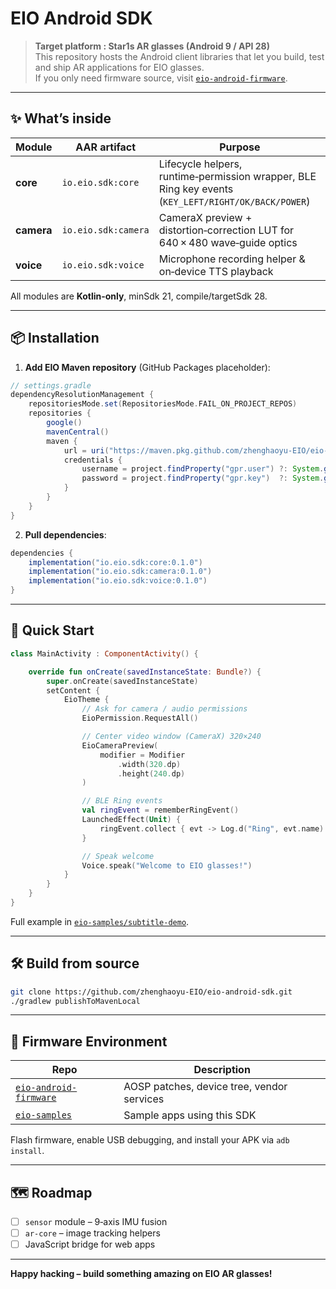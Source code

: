 
# EIO Android SDK

> **Target platform : Star1s AR glasses (Android 9 / API 28)**  
> This repository hosts the Android client libraries that let you build, test and
ship AR applications for EIO glasses.  
If you only need firmware source, visit [`eio-android-firmware`](https://github.com/zhenghaoyu-EIO/eio-android-firmware).

---

## ✨ What’s inside

| Module | AAR artifact | Purpose |
|--------|--------------|---------|
| **core**   | `io.eio.sdk:core`   | Lifecycle helpers, runtime‑permission wrapper, BLE Ring key events (`KEY_LEFT/RIGHT/OK/BACK/POWER`) |
| **camera** | `io.eio.sdk:camera` | CameraX preview + distortion‑correction LUT for 640 × 480 wave‑guide optics |
| **voice**  | `io.eio.sdk:voice`  | Microphone recording helper & on‑device TTS playback |

All modules are **Kotlin‑only**, minSdk 21, compile/targetSdk 28.

---

## 📦 Installation

1. **Add EIO Maven repository** (GitHub Packages placeholder):

```gradle
// settings.gradle
dependencyResolutionManagement {
    repositoriesMode.set(RepositoriesMode.FAIL_ON_PROJECT_REPOS)
    repositories {
        google()
        mavenCentral()
        maven {
            url = uri("https://maven.pkg.github.com/zhenghaoyu-EIO/eio-android-sdk")
            credentials {
                username = project.findProperty("gpr.user") ?: System.getenv("GITHUB_ACTOR")
                password = project.findProperty("gpr.key")  ?: System.getenv("GITHUB_TOKEN")
            }
        }
    }
}
```

2. **Pull dependencies**:

```gradle
dependencies {
    implementation("io.eio.sdk:core:0.1.0")
    implementation("io.eio.sdk:camera:0.1.0")
    implementation("io.eio.sdk:voice:0.1.0")
}
```

---

## 🚀 Quick Start

```kotlin
class MainActivity : ComponentActivity() {

    override fun onCreate(savedInstanceState: Bundle?) {
        super.onCreate(savedInstanceState)
        setContent {
            EioTheme {
                // Ask for camera / audio permissions
                EioPermission.RequestAll()

                // Center video window (CameraX) 320×240
                EioCameraPreview(
                    modifier = Modifier
                        .width(320.dp)
                        .height(240.dp)
                )

                // BLE Ring events
                val ringEvent = rememberRingEvent()
                LaunchedEffect(Unit) {
                    ringEvent.collect { evt -> Log.d("Ring", evt.name) }
                }

                // Speak welcome
                Voice.speak("Welcome to EIO glasses!")
            }
        }
    }
}
```

Full example in [`eio-samples/subtitle-demo`](https://github.com/zhenghaoyu-EIO/eio-samples/tree/main/subtitle-demo).

---

## 🛠️ Build from source

```bash
git clone https://github.com/zhenghaoyu-EIO/eio-android-sdk.git
./gradlew publishToMavenLocal
```

---

## 🔗 Firmware Environment

| Repo | Description |
|------|-------------|
| [`eio-android-firmware`](https://github.com/zhenghaoyu-EIO/eio-android-firmware) | AOSP patches, device tree, vendor services |
| [`eio-samples`](https://github.com/zhenghaoyu-EIO/eio-samples) | Sample apps using this SDK |

Flash firmware, enable USB debugging, and install your APK via `adb install`.

---

## 🗺️ Roadmap

- [ ] `sensor` module – 9‑axis IMU fusion
- [ ] `ar-core` – image tracking helpers
- [ ] JavaScript bridge for web apps

---

**Happy hacking – build something amazing on EIO AR glasses!**
